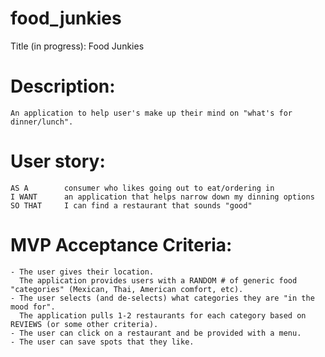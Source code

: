 # food_junkies

Title (in progress): Food Junkies

# Description: 
    An application to help user's make up their mind on "what's for dinner/lunch". 

# User story: 
    AS A        consumer who likes going out to eat/ordering in
    I WANT      an application that helps narrow down my dinning options
    SO THAT     I can find a restaurant that sounds "good"   

# MVP Acceptance Criteria:  
    - The user gives their location. 
      The application provides users with a RANDOM # of generic food "categories" (Mexican, Thai, American comfort, etc).
    - The user selects (and de-selects) what categories they are "in the mood for".
      The application pulls 1-2 restaurants for each category based on REVIEWS (or some other criteria).
    - The user can click on a restaurant and be provided with a menu. 
    - The user can save spots that they like.
